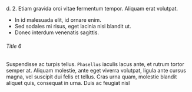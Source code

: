 d.
2.	Etiam gravida orci vitae fermentum tempor. Aliquam erat volutpat.
* In id malesuada elit, id ornare enim.
* Sed sodales mi risus, eget lacinia nisi blandit ut.
* Donec interdum venenatis sagittis.
###### Title 6
Suspendisse ac turpis tellus. `Phasellus` iaculis lacus ante, et rutrum tortor semper at. Aliquam molestie, ante eget viverra volutpat, ligula ante cursus magna, vel suscipit dui felis et tellus. Cras urna quam, molestie blandit aliquet quis, consequat in urna. Duis ac feugiat nisl